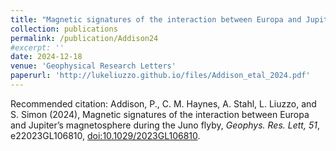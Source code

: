 ```yaml
---
title: "Magnetic signatures of the interaction between Europa and Jupiter’s magnetosphere during the Juno flyby"
collection: publications
permalink: /publication/Addison24
#excerpt: ''
date: 2024-12-18
venue: 'Geophysical Research Letters'
paperurl: 'http://lukeliuzzo.github.io/files/Addison_etal_2024.pdf'
---
```


Recommended citation: Addison, P., C. M. Haynes, A. Stahl, L. Liuzzo, and S. Simon (2024), Magnetic signatures of the interaction between Europa and Jupiter’s magnetosphere during the Juno flyby, <i>Geophys. Res. Lett, 51</i>, e22023GL106810, [doi:10.1029/2023GL106810](https://doi.org/10.1029/2023GL106810).
